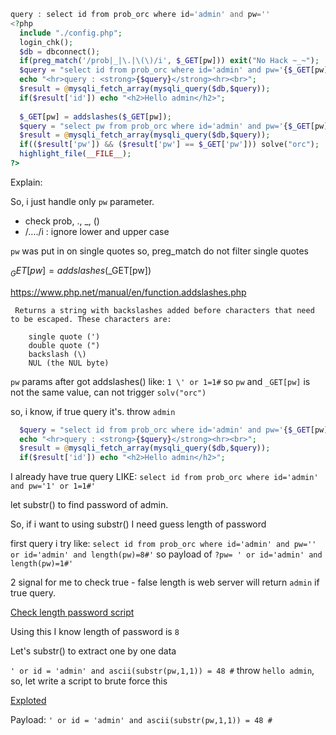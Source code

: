```php
query : select id from prob_orc where id='admin' and pw=''
<?php 
  include "./config.php"; 
  login_chk(); 
  $db = dbconnect(); 
  if(preg_match('/prob|_|\.|\(\)/i', $_GET[pw])) exit("No Hack ~_~"); 
  $query = "select id from prob_orc where id='admin' and pw='{$_GET[pw]}'"; 
  echo "<hr>query : <strong>{$query}</strong><hr><br>"; 
  $result = @mysqli_fetch_array(mysqli_query($db,$query)); 
  if($result['id']) echo "<h2>Hello admin</h2>"; 
   
  $_GET[pw] = addslashes($_GET[pw]); 
  $query = "select pw from prob_orc where id='admin' and pw='{$_GET[pw]}'"; 
  $result = @mysqli_fetch_array(mysqli_query($db,$query)); 
  if(($result['pw']) && ($result['pw'] == $_GET['pw'])) solve("orc"); 
  highlight_file(__FILE__); 
?>
```

Explain:

So, i just handle only `pw` parameter.

- check prob, ., _, () 
- /..../i : ignore lower and upper case

`pw` was put in on single quotes so, preg_match do not filter single quotes

$_GET[pw] = addslashes($_GET[pw])

https://www.php.net/manual/en/function.addslashes.php

```docs
 Returns a string with backslashes added before characters that need to be escaped. These characters are:

    single quote (')
    double quote (")
    backslash (\)
    NUL (the NUL byte)

```

`pw` params after got addslashes() like: `1 \' or 1=1#` so `pw` and `_GET[pw]` is not the same value, can not trigger ```solv("orc")```

so, i know, if true query it's. throw `admin`

```php
  $query = "select id from prob_orc where id='admin' and pw='{$_GET[pw]}'"; 
  echo "<hr>query : <strong>{$query}</strong><hr><br>"; 
  $result = @mysqli_fetch_array(mysqli_query($db,$query)); 
  if($result['id']) echo "<h2>Hello admin</h2>"; 
```

I already have true query LIKE: ``select id from prob_orc where id='admin' and pw='1' or 1=1#'``

let substr() to find password of admin.

So, if i want to using substr() I need guess length of password

first query i try like: `select id from prob_orc where id='admin' and pw='' or id='admin' and length(pw)=8#'` so payload of `?pw= ' or id='admin' and length(pw)=1#'`

2 signal for me to check true - false length is web server will return `admin` if true query.

[Check length password script](scripting/l4.py)

Using this I know length of password is `8`

Let's substr() to extract one by one data

`' or id = 'admin' and ascii(substr(pw,1,1)) = 48 #` throw `hello admin`, so, let write a script to brute force this

[Exploted](scripting/l4.py)

Payload: `' or id = 'admin' and ascii(substr(pw,1,1)) = 48 #`